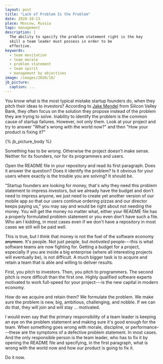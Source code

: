 ```yaml
---
layout: post
title: "Lack of Problem Is the Problem"
date: 2020-10-13
place: Moscow, Russia
tags: management
description: |
  The ability to specify the problem statement right is the key
  skill a team leader must possess in order to be
  effective.
keywords:
  - team movitation
  - team morale
  - problem statement
  - team spirit
  - management by objectives
image: /images/2020/10/
jb_picture:
  caption: ...
---
```


You know what is the most typical mistake startup founders do,
when they pitch their ideas to investors? According to
[Jake Mendel](https://medium.com/@jakemendel/b3a884c54ab4)
from Silicon Valley Bank, they often focus on the solution they propose
instead of the problem they are trying to solve. Inability to identify
the problem is the common cause of startup failures. However, not only them.
Look at your project and try to answer
"What's wrong with the world now?" and then "How your product is fixing it?"

<!--more-->

{% jb_picture_body %}

Something has to be wrong. Otherwise the project doesn't make sense.
Neither for its founders, nor for its programmers and users.

Open the README file in your repository and read its first paragraph.
Does it answer the question? Does it identify the problem? Is it obvious
for your users where exactly is the trouble you are solving? It should be.

"Startup founders are looking for money, that's why they need
this problem statement to impress investors, but we already have
the budget and don't need to impress anyone, we just need
to create yet another version of our mobile app so that our users
continue ordering pizzas and our director keeps paying us,"
you may say and would be right about not needing the money. You will
get the money no matter what, either your README file has a properly
formulated problem statement or you even don't have such a file.
Who am I kidding, in most cases even if we don't have a repository
in most cases we still will be paid well.

This is true, but I think that money is not the fuel of
the software economy <del>anymore</del>. It's people. Not just people, but
_motivated_ people---this is what software teams are now fighting for.
Getting a budget for a project, especially if you are
inside a big enterprise (where all interesting projects will eventually be),
is not difficult. A much bigger task is to acquire and retain a team that is
able and willing to deliver results.

First, you pitch to investors. Then, you pitch to programmers.
The second pitch is more difficult than the first one. Highly
qualified software experts motivated to work full-speed
for your project---is the new capital in modern economy.

How do we acquire and retain them? We formulate the problem. We make
sure the problem is new, big, ambitious, challenging, and nobble.
If we can do that, they will join and will stay ... motivated.

I would even say that the primary responsibility of a team leader
is keeping an eye on the problem statement and making sure it's
good enough for the team. When something goes wrong with
morale, discipline, or performance---these are the symptoms of
a defective problem statement. In most cases. And the only responsible
person is the team leader, who has to fix it by opening
the README file and specifying, in the first paragraph, what is wrong
with the world now and how our product is going to fix it.

Do it now.
